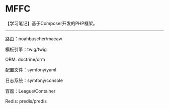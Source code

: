 # MFFC
【学习笔记】基于Composer开发的PHP框架。

---
路由：noahbuscher/macaw 

模板引擎：twig/twig 

ORM: doctrine/orm

配置文件：symfony/yaml

日志系统：symfony/console

容器：League\Container

Redis: predis/predis
